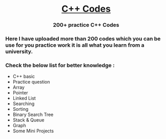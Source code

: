 <h1 align=center><b><u>C++ Codes</u></b></h1>
<h3 align=center><b>200+ practice C++ Codes</b></h3>

### Here I have uploaded more than 200 codes which you can be use for you practice work it is all what you learn from a university.

### Check the below list for better knowledge : 

- C++ basic
- Practice question
- Array
- Pointer
- Linked List
- Searching
- Sorting
- Binary Search Tree
- Stack & Queue
- Graph
- Some Mini Projects
